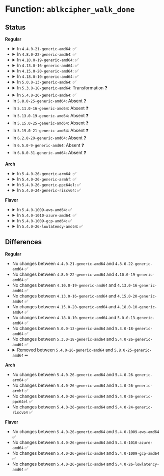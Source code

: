 # Function: <code>ablkcipher_walk_done</code>

## Status
<b>Regular</b>
<ul>
<li>
<details>
<summary>In <code>4.4.0-21-generic-amd64</code>: ✅</summary>

```c
int ablkcipher_walk_done(struct ablkcipher_request * req, struct ablkcipher_walk * walk, int err)
```

```json
{
  "name": "ablkcipher_walk_done",
  "collision_type": "Unique Global",
  "inline_type": "No",
  "funcs": [
    {
      "addr": 18446744071582645088,
      "name": "ablkcipher_walk_done",
      "external": true,
      "loc": "crypto/ablkcipher.c:108",
      "file": "crypto/ablkcipher.c",
      "inline": "seen, unknown",
      "caller_inline": [],
      "caller_func": [
        "crypto/ablkcipher.c:ablkcipher_walk_next",
        "crypto/ablkcipher.c:ablkcipher_walk_next"
      ]
    }
  ],
  "symbols": [
    {
      "addr": 18446744071582645088,
      "name": "ablkcipher_walk_done",
      "section": ".text",
      "bind": "STB_GLOBAL",
      "size": 497
    }
  ]
}
```
</details>
</li>
<li>
<details>
<summary>In <code>4.8.0-22-generic-amd64</code>: ✅</summary>

```c
int ablkcipher_walk_done(struct ablkcipher_request * req, struct ablkcipher_walk * walk, int err)
```

```json
{
  "name": "ablkcipher_walk_done",
  "collision_type": "Unique Global",
  "inline_type": "No",
  "funcs": [
    {
      "addr": 18446744071582894768,
      "name": "ablkcipher_walk_done",
      "external": true,
      "loc": "crypto/ablkcipher.c:105",
      "file": "crypto/ablkcipher.c",
      "inline": "seen, unknown",
      "caller_inline": [],
      "caller_func": [
        "crypto/ablkcipher.c:ablkcipher_walk_next",
        "crypto/ablkcipher.c:ablkcipher_walk_next"
      ]
    }
  ],
  "symbols": [
    {
      "addr": 18446744071582894768,
      "name": "ablkcipher_walk_done",
      "section": ".text",
      "bind": "STB_GLOBAL",
      "size": 492
    }
  ]
}
```
</details>
</li>
<li>
<details>
<summary>In <code>4.10.0-19-generic-amd64</code>: ✅</summary>

```c
int ablkcipher_walk_done(struct ablkcipher_request * req, struct ablkcipher_walk * walk, int err)
```

```json
{
  "name": "ablkcipher_walk_done",
  "collision_type": "Unique Global",
  "inline_type": "No",
  "funcs": [
    {
      "addr": 18446744071582991248,
      "name": "ablkcipher_walk_done",
      "external": true,
      "loc": "crypto/ablkcipher.c:105",
      "file": "crypto/ablkcipher.c",
      "inline": "seen, unknown",
      "caller_inline": [],
      "caller_func": [
        "crypto/ablkcipher.c:ablkcipher_walk_next",
        "crypto/ablkcipher.c:ablkcipher_walk_next"
      ]
    }
  ],
  "symbols": [
    {
      "addr": 18446744071582991248,
      "name": "ablkcipher_walk_done",
      "section": ".text",
      "bind": "STB_GLOBAL",
      "size": 492
    }
  ]
}
```
</details>
</li>
<li>
<details>
<summary>In <code>4.13.0-16-generic-amd64</code>: ✅</summary>

```c
int ablkcipher_walk_done(struct ablkcipher_request * req, struct ablkcipher_walk * walk, int err)
```

```json
{
  "name": "ablkcipher_walk_done",
  "collision_type": "Unique Global",
  "inline_type": "No",
  "funcs": [
    {
      "addr": 18446744071583041248,
      "name": "ablkcipher_walk_done",
      "external": true,
      "loc": "crypto/ablkcipher.c:106",
      "file": "crypto/ablkcipher.c",
      "inline": "seen, unknown",
      "caller_inline": [],
      "caller_func": [
        "crypto/ablkcipher.c:ablkcipher_walk_next",
        "crypto/ablkcipher.c:ablkcipher_walk_next"
      ]
    }
  ],
  "symbols": [
    {
      "addr": 18446744071583041248,
      "name": "ablkcipher_walk_done",
      "section": ".text",
      "bind": "STB_GLOBAL",
      "size": 473
    }
  ]
}
```
</details>
</li>
<li>
<details>
<summary>In <code>4.15.0-20-generic-amd64</code>: ✅</summary>

```c
int ablkcipher_walk_done(struct ablkcipher_request * req, struct ablkcipher_walk * walk, int err)
```

```json
{
  "name": "ablkcipher_walk_done",
  "collision_type": "Unique Global",
  "inline_type": "No",
  "funcs": [
    {
      "addr": 18446744071583206624,
      "name": "ablkcipher_walk_done",
      "external": true,
      "loc": "crypto/ablkcipher.c:106",
      "file": "crypto/ablkcipher.c",
      "inline": "seen, unknown",
      "caller_inline": [],
      "caller_func": [
        "crypto/ablkcipher.c:ablkcipher_walk_next",
        "crypto/ablkcipher.c:ablkcipher_walk_next"
      ]
    }
  ],
  "symbols": [
    {
      "addr": 18446744071583206624,
      "name": "ablkcipher_walk_done",
      "section": ".text",
      "bind": "STB_GLOBAL",
      "size": 473
    }
  ]
}
```
</details>
</li>
<li>
<details>
<summary>In <code>4.18.0-10-generic-amd64</code>: ✅</summary>

```c
int ablkcipher_walk_done(struct ablkcipher_request * req, struct ablkcipher_walk * walk, int err)
```

```json
{
  "name": "ablkcipher_walk_done",
  "collision_type": "Unique Global",
  "inline_type": "No",
  "funcs": [
    {
      "addr": 18446744071583415056,
      "name": "ablkcipher_walk_done",
      "external": true,
      "loc": "crypto/ablkcipher.c:100",
      "file": "crypto/ablkcipher.c",
      "inline": "seen, unknown",
      "caller_inline": [],
      "caller_func": [
        "crypto/ablkcipher.c:ablkcipher_walk_next",
        "crypto/ablkcipher.c:ablkcipher_walk_next"
      ]
    }
  ],
  "symbols": [
    {
      "addr": 18446744071583415056,
      "name": "ablkcipher_walk_done",
      "section": ".text",
      "bind": "STB_GLOBAL",
      "size": 389
    }
  ]
}
```
</details>
</li>
<li>
<details>
<summary>In <code>5.0.0-13-generic-amd64</code>: ✅</summary>

```c
int ablkcipher_walk_done(struct ablkcipher_request * req, struct ablkcipher_walk * walk, int err)
```

```json
{
  "name": "ablkcipher_walk_done",
  "collision_type": "Unique Global",
  "inline_type": "No",
  "funcs": [
    {
      "addr": 18446744071583536144,
      "name": "ablkcipher_walk_done",
      "external": true,
      "loc": "crypto/ablkcipher.c:100",
      "file": "crypto/ablkcipher.c",
      "inline": "seen, unknown",
      "caller_inline": [],
      "caller_func": [
        "crypto/ablkcipher.c:ablkcipher_walk_next",
        "crypto/ablkcipher.c:ablkcipher_walk_next"
      ]
    }
  ],
  "symbols": [
    {
      "addr": 18446744071583536144,
      "name": "ablkcipher_walk_done",
      "section": ".text",
      "bind": "STB_GLOBAL",
      "size": 389
    }
  ]
}
```
</details>
</li>
<li>
<details>
<summary>In <code>5.3.0-18-generic-amd64</code>: Transformation ❓</summary>

```c
int ablkcipher_walk_done(struct ablkcipher_request * req, struct ablkcipher_walk * walk, int err)
```

```json
{
  "name": "ablkcipher_walk_done",
  "collision_type": "Unique Global",
  "inline_type": "No",
  "funcs": [
    {
      "addr": 0,
      "name": "ablkcipher_walk_done",
      "external": true,
      "loc": "crypto/ablkcipher.c:95",
      "file": "crypto/ablkcipher.c",
      "inline": "seen, unknown",
      "caller_inline": [],
      "caller_func": [
        "crypto/ablkcipher.c:ablkcipher_walk_next",
        "crypto/ablkcipher.c:ablkcipher_walk_next"
      ]
    }
  ],
  "symbols": [
    {
      "addr": 18446744071583725786,
      "name": "ablkcipher_walk_done.cold",
      "section": ".text",
      "bind": "STB_LOCAL",
      "size": 25
    },
    {
      "addr": 18446744071583724752,
      "name": "ablkcipher_walk_done",
      "section": ".text",
      "bind": "STB_GLOBAL",
      "size": 405
    }
  ]
}
```
</details>
</li>
<li>
<details>
<summary>In <code>5.4.0-26-generic-amd64</code>: ✅</summary>

```c
int ablkcipher_walk_done(struct ablkcipher_request * req, struct ablkcipher_walk * walk, int err)
```

```json
{
  "name": "ablkcipher_walk_done",
  "collision_type": "Unique Global",
  "inline_type": "No",
  "funcs": [
    {
      "addr": 18446744071583834432,
      "name": "ablkcipher_walk_done",
      "external": true,
      "loc": "crypto/ablkcipher.c:95",
      "file": "crypto/ablkcipher.c",
      "inline": "seen, unknown",
      "caller_inline": [],
      "caller_func": [
        "crypto/ablkcipher.c:ablkcipher_walk_next",
        "crypto/ablkcipher.c:ablkcipher_walk_next"
      ]
    }
  ],
  "symbols": [
    {
      "addr": 18446744071583834432,
      "name": "ablkcipher_walk_done",
      "section": ".text",
      "bind": "STB_GLOBAL",
      "size": 418
    }
  ]
}
```
</details>
</li>
<li>
In <code>5.8.0-25-generic-amd64</code>: Absent ❓
</li>
<li>
In <code>5.11.0-16-generic-amd64</code>: Absent ❓
</li>
<li>
In <code>5.13.0-19-generic-amd64</code>: Absent ❓
</li>
<li>
In <code>5.15.0-25-generic-amd64</code>: Absent ❓
</li>
<li>
In <code>5.19.0-21-generic-amd64</code>: Absent ❓
</li>
<li>
In <code>6.2.0-20-generic-amd64</code>: Absent ❓
</li>
<li>
In <code>6.5.0-9-generic-amd64</code>: Absent ❓
</li>
<li>
In <code>6.8.0-31-generic-amd64</code>: Absent ❓
</li>
</ul>
<b>Arch</b>
<ul>
<li>
<details>
<summary>In <code>5.4.0-26-generic-arm64</code>: ✅</summary>

```c
int ablkcipher_walk_done(struct ablkcipher_request * req, struct ablkcipher_walk * walk, int err)
```

```json
{
  "name": "ablkcipher_walk_done",
  "collision_type": "Unique Global",
  "inline_type": "No",
  "funcs": [
    {
      "addr": 18446603336495646072,
      "name": "ablkcipher_walk_done",
      "external": true,
      "loc": "crypto/ablkcipher.c:95",
      "file": "crypto/ablkcipher.c",
      "inline": "seen, unknown",
      "caller_inline": [],
      "caller_func": [
        "crypto/ablkcipher.c:ablkcipher_walk_next",
        "crypto/ablkcipher.c:ablkcipher_walk_next"
      ]
    }
  ],
  "symbols": [
    {
      "addr": 18446603336495646072,
      "name": "ablkcipher_walk_done",
      "section": ".text",
      "bind": "STB_GLOBAL",
      "size": 556
    }
  ]
}
```
</details>
</li>
<li>
<details>
<summary>In <code>5.4.0-26-generic-armhf</code>: ✅</summary>

```c
int ablkcipher_walk_done(struct ablkcipher_request * req, struct ablkcipher_walk * walk, int err)
```

```json
{
  "name": "ablkcipher_walk_done",
  "collision_type": "Unique Global",
  "inline_type": "No",
  "funcs": [
    {
      "addr": 3229001320,
      "name": "ablkcipher_walk_done",
      "external": true,
      "loc": "crypto/ablkcipher.c:95",
      "file": "crypto/ablkcipher.c",
      "inline": "seen, unknown",
      "caller_inline": [],
      "caller_func": [
        "crypto/ablkcipher.c:ablkcipher_walk_next",
        "crypto/ablkcipher.c:ablkcipher_walk_next"
      ]
    }
  ],
  "symbols": [
    {
      "addr": 3229001320,
      "name": "ablkcipher_walk_done",
      "section": ".text",
      "bind": "STB_GLOBAL",
      "size": 596
    }
  ]
}
```
</details>
</li>
<li>
<details>
<summary>In <code>5.4.0-26-generic-ppc64el</code>: ✅</summary>

```c
int ablkcipher_walk_done(struct ablkcipher_request * req, struct ablkcipher_walk * walk, int err)
```

```json
{
  "name": "ablkcipher_walk_done",
  "collision_type": "Unique Global",
  "inline_type": "No",
  "funcs": [
    {
      "addr": 13835058055289779392,
      "name": "ablkcipher_walk_done",
      "external": true,
      "loc": "crypto/ablkcipher.c:95",
      "file": "crypto/ablkcipher.c",
      "inline": "seen, unknown",
      "caller_inline": [],
      "caller_func": [
        "crypto/ablkcipher.c:ablkcipher_walk_next",
        "crypto/ablkcipher.c:ablkcipher_walk_next"
      ]
    }
  ],
  "symbols": [
    {
      "addr": 13835058055289779392,
      "name": "ablkcipher_walk_done",
      "section": ".text",
      "bind": "STB_GLOBAL",
      "size": 880
    }
  ]
}
```
</details>
</li>
<li>
<details>
<summary>In <code>5.4.0-24-generic-riscv64</code>: ✅</summary>

```c
int ablkcipher_walk_done(struct ablkcipher_request * req, struct ablkcipher_walk * walk, int err)
```

```json
{
  "name": "ablkcipher_walk_done",
  "collision_type": "Unique Global",
  "inline_type": "No",
  "funcs": [
    {
      "addr": 18446743936274800152,
      "name": "ablkcipher_walk_done",
      "external": true,
      "loc": "crypto/ablkcipher.c:95",
      "file": "crypto/ablkcipher.c",
      "inline": "seen, unknown",
      "caller_inline": [],
      "caller_func": [
        "crypto/ablkcipher.c:ablkcipher_walk_next",
        "crypto/ablkcipher.c:ablkcipher_walk_next"
      ]
    }
  ],
  "symbols": [
    {
      "addr": 18446743936274800152,
      "name": "ablkcipher_walk_done",
      "section": ".text",
      "bind": "STB_GLOBAL",
      "size": 410
    }
  ]
}
```
</details>
</li>
</ul>
<b>Flavor</b>
<ul>
<li>
<details>
<summary>In <code>5.4.0-1009-aws-amd64</code>: ✅</summary>

```c
int ablkcipher_walk_done(struct ablkcipher_request * req, struct ablkcipher_walk * walk, int err)
```

```json
{
  "name": "ablkcipher_walk_done",
  "collision_type": "Unique Global",
  "inline_type": "No",
  "funcs": [
    {
      "addr": 18446744071583803168,
      "name": "ablkcipher_walk_done",
      "external": true,
      "loc": "crypto/ablkcipher.c:95",
      "file": "crypto/ablkcipher.c",
      "inline": "seen, unknown",
      "caller_inline": [],
      "caller_func": [
        "crypto/ablkcipher.c:ablkcipher_walk_next",
        "crypto/ablkcipher.c:ablkcipher_walk_next"
      ]
    }
  ],
  "symbols": [
    {
      "addr": 18446744071583803168,
      "name": "ablkcipher_walk_done",
      "section": ".text",
      "bind": "STB_GLOBAL",
      "size": 418
    }
  ]
}
```
</details>
</li>
<li>
<details>
<summary>In <code>5.4.0-1010-azure-amd64</code>: ✅</summary>

```c
int ablkcipher_walk_done(struct ablkcipher_request * req, struct ablkcipher_walk * walk, int err)
```

```json
{
  "name": "ablkcipher_walk_done",
  "collision_type": "Unique Global",
  "inline_type": "No",
  "funcs": [
    {
      "addr": 18446744071583740224,
      "name": "ablkcipher_walk_done",
      "external": true,
      "loc": "crypto/ablkcipher.c:95",
      "file": "crypto/ablkcipher.c",
      "inline": "seen, unknown",
      "caller_inline": [],
      "caller_func": [
        "crypto/ablkcipher.c:ablkcipher_walk_next",
        "crypto/ablkcipher.c:ablkcipher_walk_next"
      ]
    }
  ],
  "symbols": [
    {
      "addr": 18446744071583740224,
      "name": "ablkcipher_walk_done",
      "section": ".text",
      "bind": "STB_GLOBAL",
      "size": 418
    }
  ]
}
```
</details>
</li>
<li>
<details>
<summary>In <code>5.4.0-1009-gcp-amd64</code>: ✅</summary>

```c
int ablkcipher_walk_done(struct ablkcipher_request * req, struct ablkcipher_walk * walk, int err)
```

```json
{
  "name": "ablkcipher_walk_done",
  "collision_type": "Unique Global",
  "inline_type": "No",
  "funcs": [
    {
      "addr": 18446744071583786928,
      "name": "ablkcipher_walk_done",
      "external": true,
      "loc": "crypto/ablkcipher.c:95",
      "file": "crypto/ablkcipher.c",
      "inline": "seen, unknown",
      "caller_inline": [],
      "caller_func": [
        "crypto/ablkcipher.c:ablkcipher_walk_next",
        "crypto/ablkcipher.c:ablkcipher_walk_next"
      ]
    }
  ],
  "symbols": [
    {
      "addr": 18446744071583786928,
      "name": "ablkcipher_walk_done",
      "section": ".text",
      "bind": "STB_GLOBAL",
      "size": 418
    }
  ]
}
```
</details>
</li>
<li>
<details>
<summary>In <code>5.4.0-26-lowlatency-amd64</code>: ✅</summary>

```c
int ablkcipher_walk_done(struct ablkcipher_request * req, struct ablkcipher_walk * walk, int err)
```

```json
{
  "name": "ablkcipher_walk_done",
  "collision_type": "Unique Global",
  "inline_type": "No",
  "funcs": [
    {
      "addr": 18446744071583887952,
      "name": "ablkcipher_walk_done",
      "external": true,
      "loc": "crypto/ablkcipher.c:95",
      "file": "crypto/ablkcipher.c",
      "inline": "seen, unknown",
      "caller_inline": [],
      "caller_func": [
        "crypto/ablkcipher.c:ablkcipher_walk_next",
        "crypto/ablkcipher.c:ablkcipher_walk_next"
      ]
    }
  ],
  "symbols": [
    {
      "addr": 18446744071583887952,
      "name": "ablkcipher_walk_done",
      "section": ".text",
      "bind": "STB_GLOBAL",
      "size": 402
    }
  ]
}
```
</details>
</li>
</ul>

## Differences
<b>Regular</b>
<ul>
<li>
No changes between <code>4.4.0-21-generic-amd64</code> and <code>4.8.0-22-generic-amd64</code> ✅
</li>
<li>
No changes between <code>4.8.0-22-generic-amd64</code> and <code>4.10.0-19-generic-amd64</code> ✅
</li>
<li>
No changes between <code>4.10.0-19-generic-amd64</code> and <code>4.13.0-16-generic-amd64</code> ✅
</li>
<li>
No changes between <code>4.13.0-16-generic-amd64</code> and <code>4.15.0-20-generic-amd64</code> ✅
</li>
<li>
No changes between <code>4.15.0-20-generic-amd64</code> and <code>4.18.0-10-generic-amd64</code> ✅
</li>
<li>
No changes between <code>4.18.0-10-generic-amd64</code> and <code>5.0.0-13-generic-amd64</code> ✅
</li>
<li>
No changes between <code>5.0.0-13-generic-amd64</code> and <code>5.3.0-18-generic-amd64</code> ✅
</li>
<li>
No changes between <code>5.3.0-18-generic-amd64</code> and <code>5.4.0-26-generic-amd64</code> ✅
</li>
<li>
<details>
<summary>Removed between <code>5.4.0-26-generic-amd64</code> and <code>5.8.0-25-generic-amd64</code> ➖</summary>

```c
int ablkcipher_walk_done(struct ablkcipher_request * req, struct ablkcipher_walk * walk, int err)
```
</details>
</li>
</ul>
<b>Arch</b>
<ul>
<li>
No changes between <code>5.4.0-26-generic-amd64</code> and <code>5.4.0-26-generic-arm64</code> ✅
</li>
<li>
No changes between <code>5.4.0-26-generic-amd64</code> and <code>5.4.0-26-generic-armhf</code> ✅
</li>
<li>
No changes between <code>5.4.0-26-generic-amd64</code> and <code>5.4.0-26-generic-ppc64el</code> ✅
</li>
<li>
No changes between <code>5.4.0-26-generic-amd64</code> and <code>5.4.0-24-generic-riscv64</code> ✅
</li>
</ul>
<b>Flavor</b>
<ul>
<li>
No changes between <code>5.4.0-26-generic-amd64</code> and <code>5.4.0-1009-aws-amd64</code> ✅
</li>
<li>
No changes between <code>5.4.0-26-generic-amd64</code> and <code>5.4.0-1010-azure-amd64</code> ✅
</li>
<li>
No changes between <code>5.4.0-26-generic-amd64</code> and <code>5.4.0-1009-gcp-amd64</code> ✅
</li>
<li>
No changes between <code>5.4.0-26-generic-amd64</code> and <code>5.4.0-26-lowlatency-amd64</code> ✅
</li>
</ul>
